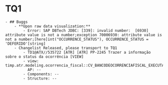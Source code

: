 # TQ1
	- ## Buggs
		- **Upon raw data visualization:**
			- Error: SAP DBTech JDBC: [339]: invalid number:  [6930] attribute value is not a number;exception 70006930: attribute value is not a number;[here]int("OCCURRENCE_STATUS"), OCCURRENCE_STATUS = 'DEFERIDO'[string]
		- Changelist Released, please transport to TQ1
			- TD1@ATX//535722 [ATR] [ATR] PP-2245 Trazer a informação sobre o status da ocorrência [VIEW]
			- view: timp.atr.modeling.ocorrencia_fiscal::CV_BANCODEOCORRENCIAFISCAL_EXECUTADOS
			  AP: --
			- Components: --
			- Structure: --